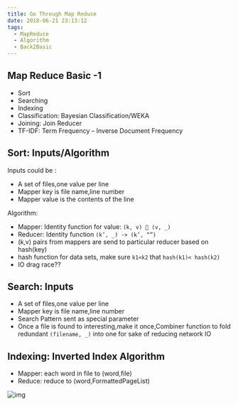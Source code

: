 ```yaml
---
title: Go Through Map Reduce 
date: 2018-06-21 23:13:12
tags:
  - MapReduce
  - Algorithm
  - Back2Basic
---
```


## Map Reduce Basic -1

- Sort
- Searching
- Indexing
- Classification: Bayesian Classification/WEKA
- Joining: Join Reducer
- TF-IDF: Term Frequency – Inverse Document Frequency

## Sort: Inputs/Algorithm

Inputs could be :
- A set of files,one value per line
- Mapper key is file name,line number
- Mapper value is the contents of the line

Algorithm:

- Mapper: Identity function for value: ```(k, v)  (v, _)```
- Reducer: Identity function ```(k’, _) -> (k’, “”)```
- (k,v) pairs from mappers are send to particular reducer based on hash(key)
- hash function for data sets, make sure ```k1<k2``` that ```hash(k1)< hash(k2)```
- IO drag race?? 


## Search: Inputs

- A set of files,one value per line
- Mapper key is file name,line number
- Search Pattern sent as special parameter
- Once a file is found to interesting,make it once,Combiner function to 
  fold redundant ```(filename, _)``` into one for sake of reducing network IO


## Indexing: Inverted Index Algorithm

- Mapper: each word in file to (word,file)
- Reduce: reduce to (word,FormattedPageList)

![img](/imgages/bg/index_mr.jpg)

